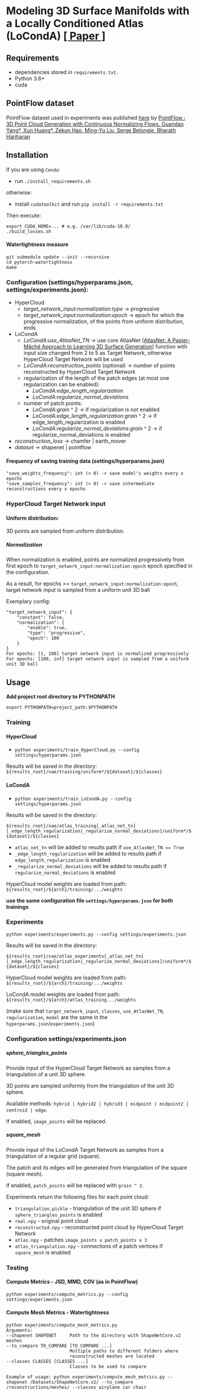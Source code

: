# Modeling 3D Surface Manifolds with a Locally Conditioned Atlas (LoCondA) [[ Paper ]](https://arxiv.org/abs/2102.05984)

## Requirements
- dependencies stored in `requirements.txt`.
- Python 3.6+
- cuda

## PointFlow dataset
PointFlow dataset used in experiments was published [here](https://drive.google.com/drive/folders/1G0rf-6HSHoTll6aH7voh-dXj6hCRhSAQ?usp=sharing) by [PointFlow : 3D Point Cloud Generation with Continuous Normalizing Flows. Guandao Yang*, Xun Huang*, Zekun Hao, Ming-Yu Liu, Serge Belongie, Bharath Hariharan](https://arxiv.org/abs/1906.12320)

## Installation
If you are using `Conda`:
- run `./install_requirements.sh` 

otherwise:
- install `cudatoolkit` and run `pip install -r requirements.txt`

Then execute:
```
export CUDA_HOME=... # e.g. /var/lib/cuda-10.0/
./build_losses.sh
```

#### Watertightness measure
```
git submodule update --init --recursive
cd pytorch-watertightness
make
```


### Configuration (settings/hyperparams.json, settings/experiments.json):
  - HyperCloud
    - *target_network_input:normalization:type* -> progressive
    - *target_network_input:normalization:epoch* -> epoch for which the progressive normalization, of the points from uniform distribution, ends
  - LoCondA
    - *LoCondA:use_AtlasNet_TN* -> use core AtlasNet ([AtlasNet: A Papier-Mâché Approach to Learning 3D Surface Generation](https://arxiv.org/abs/1802.05384)) function with input size changed from 2 to 5 as Target Network, otherwise HyperCloud Target Network will be used
    - *LoCondA:reconstruction_points* (optional) -> number of points reconstructed by HyperCloud Target Network
    - regularization of the length of the patch edges (at most one regularization can be enabled):
      - *LoCondA:edge_length_regularization*
      - *LoCondA:regularize_normal_deviations*
    - number of patch points:
      - *LoCondA:grain* ^ 2 -> if regularization is not enabled
      - *LoCondA:edge_length_regularization:grain* ^ 2 -> if edge_length_regularization is enabled
      - *LoCondA:regularize_normal_deviations:grain* ^ 2 -> if regularize_normal_deviations is enabled
  - *reconstruction_loss* -> chamfer | earth_mover
  - *dataset* -> shapenet | pointflow


#### Frequency of saving training data (settings/hyperparams.json)
```
"save_weights_frequency": int (> 0) -> save model's weights every x epochs
"save_samples_frequency": int (> 0) -> save intermediate reconstructions every x epochs
```


### HyperCloud Target Network input
#### Uniform distribution:
3D points are sampled from uniform distribution. 

##### Normalization
When normalization is enabled, points are normalized progressively 
from first epoch to `target_network_input:normalization:epoch` epoch specified in the configuration. 

As a result, for epochs >= `target_network_input:normalization:epoch`, target network input is sampled from a uniform unit 3D ball 

Exemplary config:
```
"target_network_input": {
    "constant": false,
    "normalization": {
        "enable": true,
        "type": "progressive",
        "epoch": 100
    }
}
For epochs: [1, 100] target network input is normalized progressively
For epochs: [100, inf] target network input is sampled from a uniform unit 3D ball
``` 


## Usage
**Add project root directory to PYTHONPATH**

```export PYTHONPATH=project_path:$PYTHONPATH```

### Training

#### HyperCloud
- `python experiments/train_HyperCloud.py --config settings/hyperparams.json`

Results will be saved in the directory: `${results_root}/vae/training/uniform*/${dataset}/${classes}`

#### LoCondA
- `python experiments/train_LoCondA.py --config settings/hyperparams.json`

Results will be saved in the directory: 

`${results_root}/vae/atlas_training[_atlas_net_tn][_edge_length_regularization|_regularize_normal_deviations]/uniform*/${dataset}/${classes}`

- `atlas_net_tn` will be added to results path if `use_AtlasNet_TN == True`
- `_edge_length_regularization` will be added to results path if `edge_length_regularization` is enabled
- `_regularize_normal_deviations` will be added to results path if `regularize_normal_deviations` is enabled

HyperCloud model weights are loaded from path: `${results_root}/${arch}/training/.../weights`

**use the same configuration file `settings/hyperparams.json` for both trainings**


### Experiments
`python experiments/experiments.py --config settings/experiments.json`

Results will be saved in the directory: 

`${results_root}/vae/atlas_experiments[_atlas_net_tn][_edge_length_regularization|_regularize_normal_deviations]/uniform*/${dataset}/${classes}`

HyperCloud model weights are loaded from path: `${results_root}/${arch}/training/.../weights`

LoCondA model weights are loaded from path: `${results_root}/${arch}/atlas_training.../weights`

(make sure that `target_network_input`, `classes`, `use_AtlasNet_TN`, `regularization`, `model` are the same in the `hyperparams.json`/`experiments.json`)


### Configuration settings/experiments.json


##### sphere_triangles_points
Provide input of the HyperCloud Target Network as samples from a triangulation of a unit 3D sphere.

3D points are sampled uniformly from the triangulation of the unit 3D sphere.

Available methods: `hybrid | hybrid2 | hybrid3 | midpoint | midpoint2 | centroid | edge`. 

If enabled, `image_points` will be replaced.


##### square_mesh
Provide input of the LoCondA Target Network as samples from a triangulation of a regular grid (square).

The patch and its edges will be generated from triangulation of the square (square mesh).

If enabled, `patch_points` will be replaced with `grain ^ 2`.

Experiments return the following files for each point cloud:
- `triangulation.pickle` - triangulation of the unit 3D sphere if `sphere_triangles_points` is enabled
- `real.npy` - original point cloud
- `reconstructed.npy` - reconstructed point cloud by HyperCloud Target Network
- `atlas.npy` - patches `image_points x patch_points x 3` 
- `atlas_triangulation.npy` - connections of a patch vertices if `square_mesh` is enabled


### Testing


#### Compute Metrics - JSD, MMD, COV (as in PointFlow)
`python experiments/compute_metrics.py --config settings/experiments.json`


#### Compute Mesh Metrics - Watertightness
```
python experiments/compute_mesh_metrics.py
Arguments:
--shapenet SHAPENET     Path to the directory with ShapeNetCore.v2 meshes
--to_compare TO_COMPARE [TO_COMPARE ...]
                        Multiple paths to different folders where
                        reconstructed meshes are located
--classes CLASSES [CLASSES ...]
                        Classes to be used to compare

Example of usage: python experiments/compute_mesh_metrics.py --shapenet /Datasets/ShapeNetCore.v2/ --to_compare /reconstructions/meshes/ --classes airplane car chair
```
